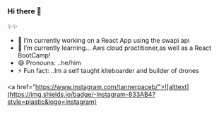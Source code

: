 ### Hi there 👋


✨✨ 



- 🔭 I’m currently working on a React App using the swapi api
- 🌱 I’m currently learning... Aws cloud practitioner,as well as a React BootCamp!
- 😄 Pronouns: ..he/him
- ⚡ Fun fact: ..Im a self taught kiteboarder and builder of drones




<a href=”https://www.instagram.com/tannerpaceb/">![alttext](https://img.shields.io/badge/-Instagram-833AB4?style=plastic&logo=Instagram)</a>
